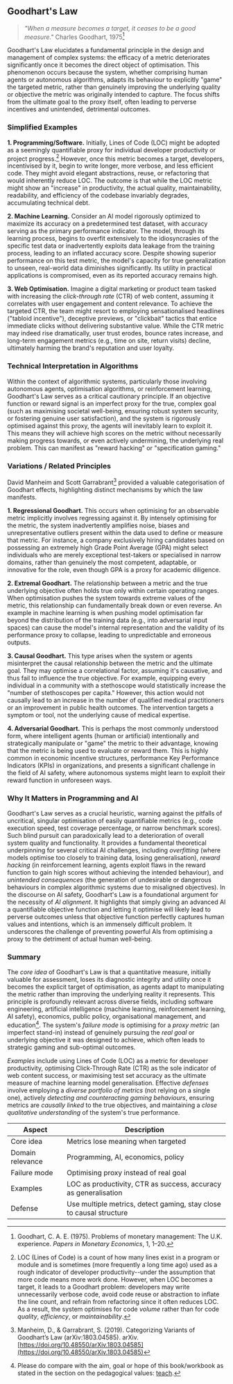 
## Goodhart's Law

> *"When a measure becomes a target, it ceases to be a good measure."*
> Charles Goodhart, 1975[^good]

[^good]: Goodhart, C. A. E. (1975). Problems of monetary management: The U.K. experience.
*Papers in Monetary Economics*, 1, 1–20.

Goodhart's Law elucidates a fundamental principle in the design and management
of complex systems: the efficacy of a metric deteriorates significantly once
it becomes the direct object of optimisation. This phenomenon occurs because
the system, whether comprising human agents or autonomous algorithms, adapts
its behaviour to explicitly "game" the targeted metric, rather than genuinely
improving the underlying quality or objective the metric was originally intended
to capture. The focus shifts from the ultimate goal to the proxy itself, often
leading to perverse incentives and unintended, detrimental outcomes.


### Simplified Examples

__1. Programming/Software.__
Initially, Lines of Code (LOC) might be adopted as a seemingly quantifiable
proxy for individual developer productivity or project progress.[^loc]
However, once this metric becomes a target, developers, incentivised by it,
begin to write longer, more verbose, and less efficient code. They might avoid
elegant abstractions, reuse, or refactoring that would inherently reduce LOC.
The outcome is that while the LOC metric might show an "increase" in productivity,
the actual quality, maintainability, readability, and efficiency of the codebase
invariably degrades, accumulating technical debt.

[^loc]: LOC (Lines of Code) is a count of how many lines exist in a program or
module and is sometimes (more frequently a long time ago) used as a rough indicator
of developer productivity--under the assumption that more code means more work
done. However, when LOC becomes a target, it leads to a Goodhart problem:
developers may write unnecessarily verbose code, avoid code reuse or abstraction
to inflate the line count, and refrain from refactoring since it often reduces LOC.
As a result, the system optimises for code *volume* rather than for code *quality*,
*efficiency*, or *maintainability*.

__2. Machine Learning.__
Consider an AI model rigorously optimized to maximize its accuracy on a predetermined
test dataset, with accuracy serving as the primary performance indicator. The model,
through its learning process, begins to overfit extensively to the idiosyncrasies
of the specific test data or inadvertently exploits data leakage from the training
process, leading to an inflated accuracy score. Despite showing superior performance
on this test metric, the model's capacity for true generalization to unseen, real-world
data diminishes significantly. Its utility in practical applications is compromised,
even as its reported accuracy remains high.

__3. Web Optimisation.__
Imagine a digital marketing or product team tasked with increasing the *click-through
rate* (CTR) of web content, assuming it correlates with user engagement and content
relevance. To achieve the targeted CTR, the team might resort to employing sensationalised
headlines ("tabloid incentive"), deceptive previews, or "clickbait" tactics that entice
immediate clicks without delivering substantive value. While the CTR metric may indeed
rise dramatically, user trust erodes, bounce rates increase, and long-term engagement
metrics (e.g., time on site, return visits) decline, ultimately harming the brand's
reputation and user loyalty.


### Technical Interpretation in Algorithms

Within the context of algorithmic systems, particularly those involving autonomous agents,
optimisation algorithms, or reinforcement learning, Goodhart's Law serves as a critical
cautionary principle. If an objective function or reward signal is an imperfect proxy
for the true, complex goal (such as maximising societal well-being, ensuring robust
system security, or fostering genuine user satisfaction), and the system is rigorously
optimised against this proxy, the agents will inevitably learn to exploit it. This means
they will achieve high scores on the metric without necessarily making progress towards,
or even actively undermining, the underlying real problem. This can manifest as
"reward hacking" or "specification gaming."


### Variations / Related Principles

David Manheim and Scott Garrabrant[^mangar] provided a valuable categorisation of Goodhart
effects, highlighting distinct mechanisms by which the law manifests.

[^mangar]: Manheim, D., & Garrabrant, S. (2019). Categorizing Variants of Goodhart’s Law
(arXiv:1803.04585). arXiv.
[https://doi.org/10.48550/arXiv.1803.04585](https://doi.org/10.48550/arXiv.1803.04585)

__1. Regressional Goodhart.__
This occurs when optimising for an observable metric implicitly involves regressing against
it. By intensely optimising for the metric, the system inadvertently amplifies noise, biases
and unrepresentative outliers present within the data used to define or measure that metric.
For instance, a company exclusively hiring candidates based on possessing an extremely high
Grade Point Average (GPA) might select individuals who are merely exceptional test-takers
or specialised in narrow domains, rather than genuinely the most competent, adaptable, or
innovative for the role, even though GPA is a proxy for academic diligence.

__2. Extremal Goodhart.__
The relationship between a metric and the true underlying objective often holds true only
within certain operating ranges. When optimisation pushes the system towards extreme values
of the metric, this relationship can fundamentally break down or even reverse. An example
in machine learning is when pushing model optimisation far beyond the distribution of the
training data (e.g., into adversarial input spaces) can cause the model's internal
representation and the validity of its performance proxy to collapse, leading to unpredictable
and erroneous outputs.

__3. Causal Goodhart.__
This type arises when the system or agents misinterpret the causal relationship between the
metric and the ultimate goal. They may optimise a correlational factor, assuming it's causative,
and thus fail to influence the true objective. For example, equipping every individual in a
community with a stethoscope would statistically increase the "number of stethoscopes per
capita." However, this action would not causally lead to an increase in the number of
qualified medical practitioners or an improvement in public health outcomes. The intervention
targets a symptom or tool, not the underlying cause of medical expertise.

__4. Adversarial Goodhart.__
This is perhaps the most commonly understood form, where intelligent agents (human or artificial)
intentionally and strategically manipulate or "game" the metric to their advantage, knowing that
the metric is being used to evaluate or reward them. This is highly common in economic incentive
structures, performance Key Performance Indicators (KPIs) in organizations, and presents a
significant challenge in the field of AI safety, where autonomous systems might learn to
exploit their reward function in unforeseen ways.


### Why It Matters in Programming and AI

Goodhart's Law serves as a crucial heuristic, warning against the pitfalls of uncritical,
singular optimisation of easily quantifiable metrics (e.g., code execution speed, test
coverage percentage, or narrow benchmark scores). Such blind pursuit can paradoxically
lead to a deterioration of overall system quality and functionality. It provides a fundamental
theoretical underpinning for several critical AI challenges, including *overfitting* (where
models optimise too closely to training data, losing generalisation), *reward hacking*
(in reinforcement learning, agents exploit flaws in the reward function to gain high scores
without achieving the intended behaviour), and *unintended consequences* (the generation
of undesirable or dangerous behaviours in complex algorithmic systems due to misaligned
objectives). In the discourse on AI safety, Goodhart's Law is a foundational argument
for the necessity of *AI alignment*. It highlights that simply giving an advanced AI a
quantifiable objective function and letting it optimise will likely lead to perverse
outcomes unless that objective function perfectly captures human values and intentions,
which is an immensely difficult problem. It underscores the challenge of preventing
powerful AIs from optimising a proxy to the detriment of actual human well-being.


### Summary

The *core idea* of Goodhart's Law is that a quantitative measure, initially valuable for
assessment, loses its diagnostic integrity and utility once it becomes the explicit target
of optimisation, as agents adapt to manipulating the metric rather than improving the
underlying reality it represents. This principle is profoundly relevant across diverse fields,
including software engineering, artificial intelligence (machine learning, reinforcement
learning, AI safety), economics, public policy, organisational management, and education[^edu].
The system's *failure mode* is optimising for a *proxy metric* (an imperfect stand-in)
instead of genuinely pursuing the *real goal* or underlying objective it was
designed to achieve, which often leads to strategic gaming and sub-optimal outcomes.

[^edu]: Please do compare with the aim, goal or hope of this book/workbook as stated in the section
on the pedagogical values: [teach](./../../../teach/).

*Examples* include using Lines of Code (LOC) as a metric for developer productivity, optimising
Click-Through Rate (CTR) as the sole indicator of web content success, or maximising test set
accuracy as the ultimate measure of machine learning model generalisation. Effective *defenses*
involve employing a *diverse portfolio of metrics* (not relying on a single one), actively
*detecting and counteracting gaming behaviours*, ensuring metrics are *causally linked* to
the true objectives, and maintaining a *close qualitative understanding* of the system's
true performance.

| Aspect           | Description                                                         |
|------------------|---------------------------------------------------------------------|
| Core idea        | Metrics lose meaning when targeted                                  |
| Domain relevance | Programming, AI, economics, policy                                  |
| Failure mode     | Optimising proxy instead of real goal                               |
| Examples         | LOC as productivity, CTR as success, accuracy as generalisation     |
| Defense          | Use multiple metrics, detect gaming, stay close to causal structure |


